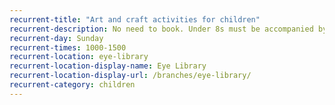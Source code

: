 ```yaml
---
recurrent-title: "Art and craft activities for children"
recurrent-description: No need to book. Under 8s must be accompanied by an adult.
recurrent-day: Sunday
recurrent-times: 1000-1500
recurrent-location: eye-library
recurrent-location-display-name: Eye Library
recurrent-location-display-url: /branches/eye-library/
recurrent-category: children
---
```

